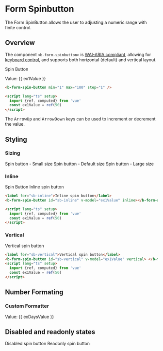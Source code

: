 # Form Spinbutton

The Form SpinButton allows the user to adjusting a numeric range with finite control.

## Overview

The component `<b-form-spinbutton>` is
[WAI-ARIA compliant](https://www.w3.org/TR/wai-aria-practices-1.2/#spinbutton), allowing for
[keyboard control](#accessibility), and supports both horizontal (default) and vertical layout.

<ClientOnly>
  <b-card>
      <label for="demo-sb">Spin Button</label>
      <b-form-spin-button v-model="ex1Value" min="1" max="100" step="1" />
      <p>Value: {{ ex1Value }}</p>
  </b-card>
</ClientOnly>

```html
<b-form-spin-button min="1" max="100" step="1" />

<script lang="ts" setup>
  import {ref, computed} from 'vue'
  const ex1Value = ref(50)
</script>
```

The <kbd>ArrowUp</kbd> and <kbd>ArrowDown</kbd> keys can be used to increment or decrement the
value.

## Styling

### Sizing

<ClientOnly>
  <b-card>
 <label for="sb-small">Spin button - Small size</label>
    <b-form-spin-button id="sb-small" size="sm" placeholder="--" class="mb-2"></b-form-spin-button>
    <label for="sb-default">Spin button - Default size</label>
    <b-form-spin-button id="sb-default" placeholder="--" class="mb-2"></b-form-spin-button>
    <label for="sb-large">Spin button - Large size</label>
    <b-form-spin-button id="sb-large" size="lg" placeholder="--" class="mb-2"></b-form-spin-button>
  </b-card>
</ClientOnly>

### Inline

<ClientOnly>
  <b-card>
      <label for="demo-sb">Spin Button</label>
    <label for="sb-inline">Inline spin button</label>
    <b-form-spin-button id="sb-inline" v-model="ex1Value" inline></b-form-spin-button>
  </b-card>
</ClientOnly>

```html
<label for="sb-inline">Inline spin button</label>
<b-form-spin-button id="sb-inline" v-model="ex1Value" inline></b-form-spin-button>

<script lang="ts" setup>
  import {ref, computed} from 'vue'
  const ex1Value = ref(50)
</script>
```

### Vertical

<ClientOnly>
  <b-card>
    <label for="sb-vertical">Vertical spin button</label>
    <b-form-spin-button id="sb-vertical" v-model="ex1Value" vertical></b-form-spin-button>
  </b-card>
</ClientOnly>

```html
<label for="sb-vertical">Vertical spin button</label>
<b-form-spin-button id="sb-vertical" v-model="ex1Value" vertical> </b-form-spin-button>
<script lang="ts" setup>
  import {ref, computed} from 'vue'
  const ex1Value = ref(50)
</script>
```

## Number Formating

### Custom Formatter

<ClientOnly>
  <b-card>
<b-form-spin-button
      id="sb-days"
      v-model="exDaysValue"
      :formatter-fn="dayFormatter"
      min="0"
      max="6"
      wrap
    ></b-form-spin-button>
    <p>Value: {{ exDaysValue }}</p>
  </b-card>
</ClientOnly>

## Disabled and readonly states

<ClientOnly>
  <b-card>
  <b-row>
    <b-col md="6" class="mb-2">
      <label for="sb-disabled">Disabled spin button</label>
      <b-form-spin-button id="sb-disabled" v-model="ex1Value" disabled></b-form-spin-button>
    </b-col>
    <b-col md="6" class="mb-2">
      <label for="sb-readonly" class="">Readonly spin button</label>
      <b-form-spin-button id="sb-readonly" v-model="ex1Value" readonly></b-form-spin-button>
    </b-col>
  </b-row>
  </b-card>
</ClientOnly>

<ClientOnly>
  <ComponentReference></ComponentReference>
</ClientOnly>

<script lang='ts' setup>
  import {ref, computed} from 'vue'

  const days = ref(['Sunday', 'Monday', 'Tuesday', 'Wednesday', 'Thursday', 'Friday', 'Saturday'])
  const exDaysValue = ref(0);

  const ex1Value = ref(50);
  let dayFormatter = (value) => {
        return days.value[value]
  }
 
</script>
